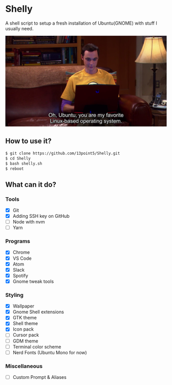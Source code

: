 # Shelly
A shell script to setup a fresh installation of Ubuntu(GNOME) with stuff I usually need.

![Sheldon on Ubuntu](resources/images/sheldon-ubuntu.png)

## How to use it?
```shell
$ git clone https://github.com/13point5/Shelly.git
$ cd Shelly
$ bash shelly.sh
$ reboot
```

## What can it do?

### Tools
- [x] Git
- [x] Adding SSH key on GitHub
- [ ] Node with nvm
- [ ] Yarn

### Programs
- [x] Chrome
- [x] VS Code
- [x] Atom
- [x] Slack
- [x] Spotify
- [x] Gnome tweak tools

### Styling
- [x] Wallpaper
- [x] Gnome Shell extensions
- [x] GTK theme
- [x] Shell theme
- [x] Icon pack
- [ ] Cursor pack
- [ ] GDM theme
- [ ] Terminal color scheme
- [ ] Nerd Fonts (Ubuntu Mono for now)

### Miscellaneous
- [ ] Custom Prompt & Aliases
